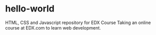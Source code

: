 # hello-world
HTML, CSS and Javascript repository for EDX Course
Taking an online course at EDX.com to learn web development.
